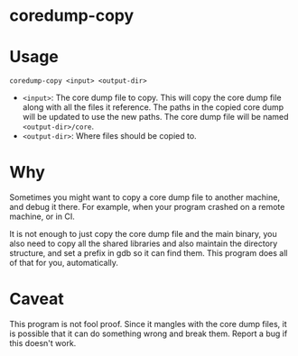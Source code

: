 coredump-copy
=============

# Usage

```
coredump-copy <input> <output-dir>
```


- `<input>`: The core dump file to copy. This will copy the core dump file along with all the files it reference. The paths in the copied core dump will be updated to use the new paths. The core dump file will be named `<output-dir>/core`.
- `<output-dir>`: Where files should be copied to.

# Why

Sometimes you might want to copy a core dump file to another machine, and debug it there. For example, when your program crashed on a remote machine, or in CI.

It is not enough to just copy the core dump file and the main binary, you also need to copy all the shared libraries and also maintain the directory structure, and set a prefix in gdb so it can find them. This program does all of that for you, automatically.

# Caveat

This program is not fool proof. Since it mangles with the core dump files, it is possible that it can do something wrong and break them. Report a bug if this doesn't work.
